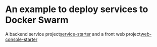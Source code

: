 # An example to deploy services to Docker Swarm

A backend service project[service-starter](https://github.com/ypzhuang/service_starter)
and a front web project[web-console-starter](https://github.com/ypzhuang/web-console-starter)